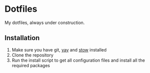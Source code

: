 # Dotfiles

My dotfiles, always under construction.

## Installation

1. Make sure you have git, [yay](https://github.com/Jguer/yay) and [stow](https://www.gnu.org/software/stow/) installed
2. Clone the repository
3. Run the install script to get all configuration files and install all the required packages

